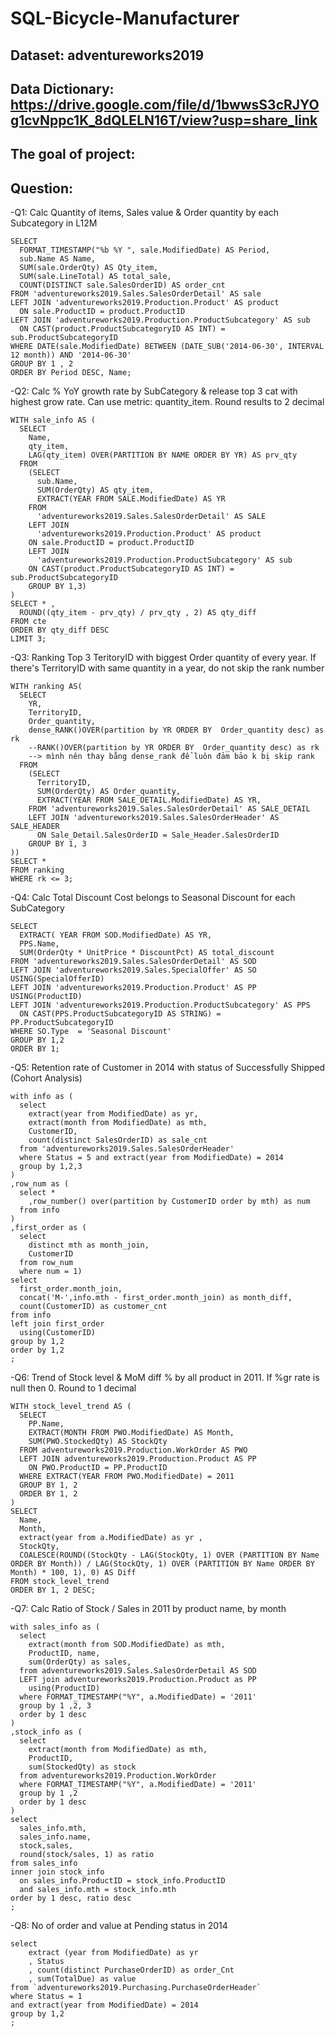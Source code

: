 # SQL-Bicycle-Manufacturer
## Dataset: adventureworks2019
## Data Dictionary: https://drive.google.com/file/d/1bwwsS3cRJYOg1cvNppc1K_8dQLELN16T/view?usp=share_link
## The goal of project:

## Question:
-Q1: Calc Quantity of items, Sales value & Order quantity by each Subcategory in L12M
```
SELECT 
  FORMAT_TIMESTAMP("%b %Y ", sale.ModifiedDate) AS Period,
  sub.Name AS Name,
  SUM(sale.OrderQty) AS Qty_item,
  SUM(sale.LineTotal) AS total_sale,
  COUNT(DISTINCT sale.SalesOrderID) AS order_cnt
FROM 'adventureworks2019.Sales.SalesOrderDetail' AS sale
LEFT JOIN 'adventureworks2019.Production.Product' AS product
  ON sale.ProductID = product.ProductID
LEFT JOIN 'adventureworks2019.Production.ProductSubcategory' AS sub
  ON CAST(product.ProductSubcategoryID AS INT) = sub.ProductSubcategoryID
WHERE DATE(sale.ModifiedDate) BETWEEN (DATE_SUB('2014-06-30', INTERVAL 12 month)) AND '2014-06-30'
GROUP BY 1 , 2 
ORDER BY Period DESC, Name;
```
-Q2: Calc % YoY growth rate by SubCategory & release top 3 cat with highest grow rate. Can use metric: quantity_item. Round results to 2 decimal
```
WITH sale_info AS (   
  SELECT 
    Name, 
    qty_item, 
    LAG(qty_item) OVER(PARTITION BY NAME ORDER BY YR) AS prv_qty 
  FROM 
    (SELECT 
      sub.Name,
      SUM(OrderQty) AS qty_item,
      EXTRACT(YEAR FROM SALE.ModifiedDate) AS YR
    FROM 
      'adventureworks2019.Sales.SalesOrderDetail' AS SALE
    LEFT JOIN 
      'adventureworks2019.Production.Product' AS product
    ON sale.ProductID = product.ProductID
    LEFT JOIN 
      'adventureworks2019.Production.ProductSubcategory' AS sub
    ON CAST(product.ProductSubcategoryID AS INT) = sub.ProductSubcategoryID
    GROUP BY 1,3)
)
SELECT * , 
  ROUND((qty_item - prv_qty) / prv_qty , 2) AS qty_diff
FROM cte
ORDER BY qty_diff DESC
LIMIT 3;
```
-Q3: Ranking Top 3 TeritoryID with biggest Order quantity of every year. If there's TerritoryID with same quantity in a year, do not skip the rank number
```
WITH ranking AS(
  SELECT 
    YR,
    TerritoryID,
    Order_quantity,
    dense_RANK()OVER(partition by YR ORDER BY  Order_quantity desc) as rk
    --RANK()OVER(partition by YR ORDER BY  Order_quantity desc) as rk
    --> mình nên thay bằng dense_rank để luôn đảm bảo k bị skip rank
  FROM 
    (SELECT 
      TerritoryID,
      SUM(OrderQty) AS Order_quantity,
      EXTRACT(YEAR FROM SALE_DETAIL.ModifiedDate) AS YR,
    FROM 'adventureworks2019.Sales.SalesOrderDetail' AS SALE_DETAIL 
    LEFT JOIN 'adventureworks2019.Sales.SalesOrderHeader' AS SALE_HEADER
      ON Sale_Detail.SalesOrderID = Sale_Header.SalesOrderID
    GROUP BY 1, 3
))
SELECT *
FROM ranking
WHERE rk <= 3;
```
-Q4: Calc Total Discount Cost belongs to Seasonal Discount for each SubCategory
```
SELECT 
  EXTRACT( YEAR FROM SOD.ModifiedDate) AS YR,
  PPS.Name,
  SUM(OrderQty * UnitPrice * DiscountPct) AS total_discount
FROM 'adventureworks2019.Sales.SalesOrderDetail' AS SOD
LEFT JOIN 'adventureworks2019.Sales.SpecialOffer' AS SO USING(SpecialOfferID) 
LEFT JOIN 'adventureworks2019.Production.Product' AS PP USING(ProductID)
LEFT JOIN 'adventureworks2019.Production.ProductSubcategory' AS PPS
  ON CAST(PPS.ProductSubcategoryID AS STRING) = PP.ProductSubcategoryID
WHERE SO.Type  = 'Seasonal Discount'     
GROUP BY 1,2
ORDER BY 1;
```
-Q5: Retention rate of Customer in 2014 with status of Successfully Shipped (Cohort Analysis)
```
with info as (
  select 
    extract(year from ModifiedDate) as yr,
    extract(month from ModifiedDate) as mth,
    CustomerID,
    count(distinct SalesOrderID) as sale_cnt
  from 'adventureworks2019.Sales.SalesOrderHeader'
  where Status = 5 and extract(year from ModifiedDate) = 2014
  group by 1,2,3
)
,row_num as (
  select *
    ,row_number() over(partition by CustomerID order by mth) as num
  from info
)
,first_order as (
  select 
    distinct mth as month_join,
    CustomerID
  from row_num
  where num = 1)
select 
  first_order.month_join,
  concat('M-',info.mth - first_order.month_join) as month_diff,
  count(CustomerID) as customer_cnt
from info
left join first_order
  using(CustomerID)
group by 1,2
order by 1,2
;
```
-Q6: Trend of Stock level & MoM diff % by all product in 2011. If %gr rate is null then 0. Round to 1 decimal
```
WITH stock_level_trend AS (
  SELECT
    PP.Name,
    EXTRACT(MONTH FROM PWO.ModifiedDate) AS Month,
    SUM(PWO.StockedQty) AS StockQty
  FROM adventureworks2019.Production.WorkOrder AS PWO
  LEFT JOIN adventureworks2019.Production.Product AS PP
    ON PWO.ProductID = PP.ProductID
  WHERE EXTRACT(YEAR FROM PWO.ModifiedDate) = 2011
  GROUP BY 1, 2
  ORDER BY 1, 2
)
SELECT
  Name,
  Month,
  extract(year from a.ModifiedDate) as yr ,
  StockQty,
  COALESCE(ROUND((StockQty - LAG(StockQty, 1) OVER (PARTITION BY Name ORDER BY Month)) / LAG(StockQty, 1) OVER (PARTITION BY Name ORDER BY Month) * 100, 1), 0) AS Diff
FROM stock_level_trend
ORDER BY 1, 2 DESC;
```
-Q7: Calc Ratio of Stock / Sales in 2011 by product name, by month
```
with sales_info as (
  select
    extract(month from SOD.ModifiedDate) as mth,
    ProductID, name,
    sum(OrderQty) as sales,
  from adventureworks2019.Sales.SalesOrderDetail AS SOD
  LEFT join adventureworks2019.Production.Product as PP
    using(ProductID)
  where FORMAT_TIMESTAMP("%Y", a.ModifiedDate) = '2011'
  group by 1 ,2, 3
  order by 1 desc
)
,stock_info as (
  select 
    extract(month from ModifiedDate) as mth,
    ProductID,
    sum(StockedQty) as stock
  from adventureworks2019.Production.WorkOrder
  where FORMAT_TIMESTAMP("%Y", a.ModifiedDate) = '2011'
  group by 1 ,2
  order by 1 desc
)
select 
  sales_info.mth,
  sales_info.name,
  stock,sales,
  round(stock/sales, 1) as ratio
from sales_info
inner join stock_info
  on sales_info.ProductID = stock_info.ProductID
  and sales_info.mth = stock_info.mth
order by 1 desc, ratio desc
;
```
-Q8: No of order and value at Pending status in 2014
```
select 
    extract (year from ModifiedDate) as yr
    , Status
    , count(distinct PurchaseOrderID) as order_Cnt 
    , sum(TotalDue) as value
from `adventureworks2019.Purchasing.PurchaseOrderHeader`
where Status = 1
and extract(year from ModifiedDate) = 2014
group by 1,2
;
```
